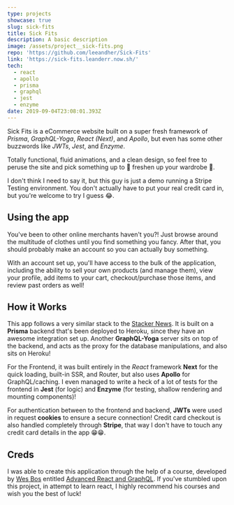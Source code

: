 ```yaml
---
type: projects
showcase: true
slug: sick-fits
title: Sick Fits
description: A basic description
image: /assets/project__sick-fits.png
repo: 'https://github.com/leeandher/Sick-Fits'
link: 'https://sick-fits.leanderr.now.sh/'
tech:
  - react
  - apollo
  - prisma
  - graphql
  - jest
  - enzyme
date: 2019-09-04T23:08:01.393Z
---
```


Sick Fits is a eCommerce website built on a super fresh framework of _Prisma_, _GraphQL-Yoga_, _React (Next)_, and _Apollo_, but even has some other buzzwords like _JWTs_, _Jest_, and _Enzyme_.

Totally functional, fluid animations, and a clean design, so feel free to peruse the site and pick something up to 👚 freshen up your wardrobe 👗.

I don't think I need to say it, but this guy is just a demo running a Stripe Testing environment. You don't actually have to put your real credit card in, but you're welcome to try I guess 😂.

## Using the app

You've been to other online merchants haven't you?! Just browse around the multitude of clothes until you find something you fancy. After that, you should probably make an account so you can actually buy something.

With an account set up, you'll have access to the bulk of the application, including the ability to sell your own products (and manage them), view your profile, add items to your cart, checkout/purchase those items, and review past orders as well! 

## How it Works

This app follows a very similar stack to the [Stacker News](https://leander.xyz/projects/stacker-news). It is built on a **Prisma** backend that's been deployed to Heroku, since they have an awesome integration set up. Another **GraphQL-Yoga** server sits on top of the backend, and acts as the proxy for the database manipulations, and also sits on Heroku!

For the Frontend, it was built entirely in the _React_ framework **Next** for the quick loading, built-in SSR, and Router, but also uses **Apollo** for GraphQL/caching. I even managed to write a heck of a lot of tests for the frontend in **Jest** (for logic) and **Enzyme** (for testing, shallow rendering and mounting components)!

For authentication between to the frontend and backend, **JWTs** were used in request **cookies** to ensure a secure connection! Credit card checkout is also handled completely through **Stripe**, that way I don't have to touch any credit card details in the app 😁😁.

## Creds

I was able to create this application through the help of a course, developed by [Wes Bos](https://wesbos.com) entitled [Advanced React and GraphQL](https://advancedreact.com). If you've stumbled upon this project, in attempt to learn react, I highly recommend his courses and wish you the best of luck!
